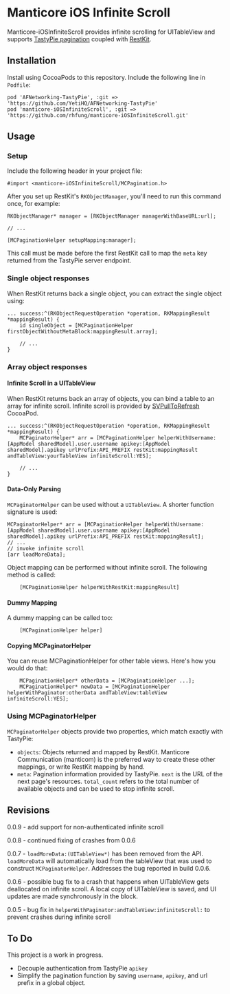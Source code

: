 Manticore iOS Infinite Scroll
=============================

Manticore-iOSInfiniteScroll provides infinite scrolling for UITableView and supports [TastyPie pagination](http://django-tastypie.readthedocs.org/en/latest/) coupled with [RestKit](http://restkit.org/).

Installation
------------

Install using CocoaPods to this repository. Include the following line in `Podfile`:

    pod 'AFNetworking-TastyPie', :git => 'https://github.com/YetiHQ/AFNetworking-TastyPie'
    pod 'manticore-iOSInfiniteScroll', :git => 'https://github.com/rhfung/manticore-iOSInfiniteScroll.git'

Usage
-----

### Setup

Include the following header in your project file:

    #import <manticore-iOSInfiniteScroll/MCPagination.h>

After you set up RestKit's `RKObjectManager`, you'll need to run this command once, for example:

    RKObjectManager* manager = [RKObjectManager managerWithBaseURL:url];

    // ...

    [MCPaginationHelper setupMapping:manager];

This call must be made before the first RestKit call to map the `meta` key returned from the TastyPie server endpoint.

### Single object responses

When RestKit returns back a single object, you can extract the single object using:

    ... success:^(RKObjectRequestOperation *operation, RKMappingResult *mappingResult) {
        id singleObject = [MCPaginationHelper firstObjectWithoutMetaBlock:mappingResult.array];

        // ...
    }

### Array object responses

#### Infinite Scroll in a UITableView

When RestKit returns back an array of objects, you can bind a table to an array for infinite scroll. Infinite scroll is provided by [SVPullToRefresh](https://github.com/samvermette/SVPullToRefresh) CocoaPod.

    ... success:^(RKObjectRequestOperation *operation, RKMappingResult *mappingResult) {
        MCPaginatorHelper* arr = [MCPaginationHelper helperWithUsername:[AppModel sharedModel].user.username apikey:[AppModel sharedModel].apikey urlPrefix:API_PREFIX restKit:mappingResult andTableView:yourTableView infiniteScroll:YES];

        // ...
    }

#### Data-Only Parsing

`MCPaginatorHelper` can be used without a `UITableView`. A shorter function signature is used:

    MCPaginatorHelper* arr = [MCPaginationHelper helperWithUsername:[AppModel sharedModel].user.username apikey:[AppModel sharedModel].apikey urlPrefix:API_PREFIX restKit:mappingResult];
    // ...
    // invoke infinite scroll
    [arr loadMoreData];

Object mapping can be performed without infinite scroll. The following method is called:

        [MCPaginationHelper helperWithRestKit:mappingResult]

#### Dummy Mapping

A dummy mapping can be called too:

        [MCPaginationHelper helper]

#### Copying MCPaginatorHelper

You can reuse MCPaginationHelper for other table views. Here's how you would do that:
    
        MCPaginationHelper* otherData = [MCPaginationHelper ...];
        MCPaginationHelper* newData = [MCPaginationHelper helperWithPaginator:otherData andTableView:tableView infiniteScroll:YES];

### Using MCPaginatorHelper

`MCPaginatorHelper` objects provide two properties, which match exactly with TastyPie:

* `objects`: Objects returned and mapped by RestKit. Manticore Communication (manticom) is the preferred way to create these other mappings, or write RestKit mapping by hand.
* `meta`: Pagination information provided by TastyPie. `next` is the URL of the next page's resources. `total_count` refers to the total number of available objects and can be used to stop infinite scroll.

Revisions
---------

0.0.9 - add support for non-authenticated infinite scroll

0.0.8 - continued fixing of crashes from 0.0.6

0.0.7 - `loadMoreData:(UITableView*)` has been removed from the API. `loadMoreData` will automatically load from the tableView that was used to construct `MCPaginatorHelper`. Addresses the bug reported in build 0.0.6.

0.0.6 - possible bug fix to a crash that happens when UITableView gets deallocated on infinite scroll. A local copy of UITableView is saved, and UI updates are made synchronously in the block.

0.0.5 - bug fix in `helperWithPaginator:andTableView:infiniteScroll:` to prevent crashes during infinite scroll

To Do
-----

This project is a work in progress.

* Decouple authentication from TastyPie `apikey`
* Simplify the pagination function by saving `username`, `apikey`, and url prefix in a global object.

